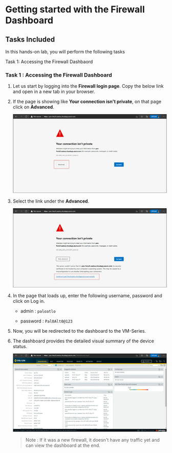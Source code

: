 # Getting started with the Firewall Dashboard

## Tasks Included 

In this hands-on lab, you will perform the following tasks

Task 1: Accessing the Firewall Dashbaord

### Task 1 : Accessing the Firewall Dashboard

1. Let us start by logging into the **Firewall login page**. Copy the below link and open in a new tab in your browser.

   <inject key="VMseriesURL" enableCopy="true" />
   
1. If the page is showing like **Your connection isn't private**, on that page click on **Advanced**.
       
    ![](../images/image03.png)
     
1. Select the link under the **Advanced**.

    ![](../images/image04.png)
    
1. In the page that loads up, enter the following username, password and click on Log in.
 
   * admin : `paloatlo`
   
   * password : `Pal0Alt0@123`

1. Now, you will be redirected to the dashboard to the VM-Series.

1. The dashboard provides the detailed visual summary of the device status.

     ![](../images/image05.png)
     
   > Note : If it was a new firewall, it doesn't have any traffic yet and can view the dashboard at the end.
